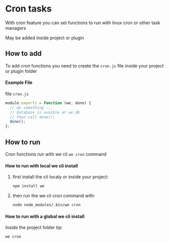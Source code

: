# Cron tasks

With cron feature you can set functions to run with linux cron or other task managers
 
May be added inside project or plugin

## How to add

To add cron functions you need to create the `cron.js` file inside your project or plugin folder

#### Example File

file `cron.js`

```js
module.exports = function (we, done) {
  // do something ...
  // database is avaible at we.db
  // then call done();
  done();
};
```

## How to run

Cron functions run with we cli `we cron` command

#### How to run with local we cli install

1. first install the cli localy *or* inside your project:

    ```sh
    npm install we
    ```

2. then run the we cli cron command with:
    ```sh
    node node_modules/.bin/we cron
    ```

#### How to run with a global we cli install

Inside the project folder tip:

```sh
we cron
```

